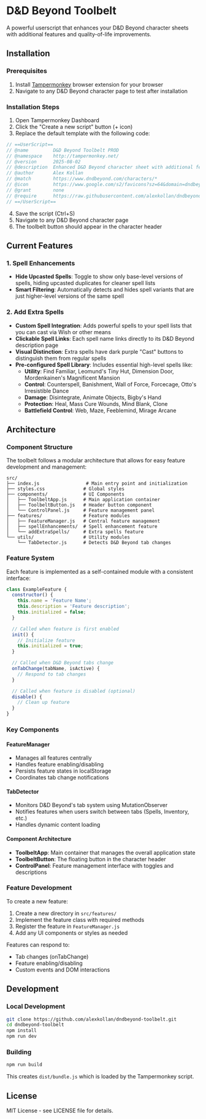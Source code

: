 # D&D Beyond Toolbelt

A powerful userscript that enhances your D&D Beyond character sheets with additional features and quality-of-life improvements.

## Installation

### Prerequisites
1. Install [Tampermonkey](https://www.tampermonkey.net/) browser extension for your browser
2. Navigate to any D&D Beyond character page to test after installation

### Installation Steps
1. Open Tampermonkey Dashboard
2. Click the "Create a new script" button (+ icon)
3. Replace the default template with the following code:

```javascript
// ==UserScript==
// @name         D&D Beyond Toolbelt PROD
// @namespace    http://tampermonkey.net/
// @version      2025-08-02
// @description  Enhanced D&D Beyond character sheet with additional features
// @author       Alex Kollan
// @match        https://www.dndbeyond.com/characters/*
// @icon         https://www.google.com/s2/favicons?sz=64&domain=dndbeyond.com
// @grant        none
// @require      https://raw.githubusercontent.com/alexkollan/dndbeyond-toolbelt/refs/heads/main/dist/bundle.js
// ==/UserScript==
```

4. Save the script (Ctrl+S)
5. Navigate to any D&D Beyond character page
6. The toolbelt button should appear in the character header

## Current Features

### 1. Spell Enhancements
- **Hide Upcasted Spells**: Toggle to show only base-level versions of spells, hiding upcasted duplicates for cleaner spell lists
- **Smart Filtering**: Automatically detects and hides spell variants that are just higher-level versions of the same spell

### 2. Add Extra Spells
- **Custom Spell Integration**: Adds powerful spells to your spell lists that you can cast via Wish or other means
- **Clickable Spell Links**: Each spell name links directly to its D&D Beyond description page
- **Visual Distinction**: Extra spells have dark purple "Cast" buttons to distinguish them from regular spells
- **Pre-configured Spell Library**: Includes essential high-level spells like:
  - **Utility**: Find Familiar, Leomund's Tiny Hut, Dimension Door, Mordenkainen's Magnificent Mansion
  - **Control**: Counterspell, Banishment, Wall of Force, Forcecage, Otto's Irresistible Dance
  - **Damage**: Disintegrate, Animate Objects, Bigby's Hand
  - **Protection**: Heal, Mass Cure Wounds, Mind Blank, Clone
  - **Battlefield Control**: Web, Maze, Feeblemind, Mirage Arcane

## Architecture

### Component Structure
The toolbelt follows a modular architecture that allows for easy feature development and management:

```
src/
├── index.js                 # Main entry point and initialization
├── styles.css              # Global styles
├── components/             # UI Components
│   ├── ToolbeltApp.js      # Main application container
│   ├── ToolbeltButton.js   # Header button component
│   └── ControlPanel.js     # Feature management panel
├── features/               # Feature modules
│   ├── FeatureManager.js   # Central feature management
│   ├── spellEnhancements/  # Spell enhancement feature
│   └── addExtraSpells/     # Extra spells feature
└── utils/                  # Utility modules
    └── TabDetector.js      # Detects D&D Beyond tab changes
```

### Feature System
Each feature is implemented as a self-contained module with a consistent interface:

```javascript
class ExampleFeature {
  constructor() {
    this.name = 'Feature Name';
    this.description = 'Feature description';
    this.initialized = false;
  }

  // Called when feature is first enabled
  init() {
    // Initialize feature
    this.initialized = true;
  }

  // Called when D&D Beyond tabs change
  onTabChange(tabName, isActive) {
    // Respond to tab changes
  }

  // Called when feature is disabled (optional)
  disable() {
    // Clean up feature
  }
}
```

### Key Components

#### FeatureManager
- Manages all features centrally
- Handles feature enabling/disabling
- Persists feature states in localStorage
- Coordinates tab change notifications

#### TabDetector
- Monitors D&D Beyond's tab system using MutationObserver
- Notifies features when users switch between tabs (Spells, Inventory, etc.)
- Handles dynamic content loading

#### Component Architecture
- **ToolbeltApp**: Main container that manages the overall application state
- **ToolbeltButton**: The floating button in the character header
- **ControlPanel**: Feature management interface with toggles and descriptions

### Feature Development
To create a new feature:

1. Create a new directory in `src/features/`
2. Implement the feature class with required methods
3. Register the feature in `FeatureManager.js`
4. Add any UI components or styles as needed

Features can respond to:
- Tab changes (onTabChange)
- Feature enabling/disabling
- Custom events and DOM interactions

## Development

### Local Development
```bash
git clone https://github.com/alexkollan/dndbeyond-toolbelt.git
cd dndbeyond-toolbelt
npm install
npm run dev
```

### Building
```bash
npm run build
```

This creates `dist/bundle.js` which is loaded by the Tampermonkey script.

## License

MIT License - see LICENSE file for details.
